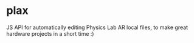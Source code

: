 # plax

JS API for automatically editing Physics Lab AR local files, to make great hardware projects in a short time :)
